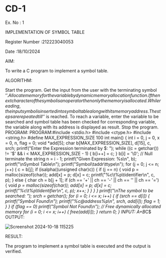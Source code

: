# CD-1
Ex. No : 1

IMPLEMENTATION OF SYMBOL TABLE

Register Number :212223040053

Date :18/10/2024

AIM:

To write a C program to implement a symbol table.

ALGORITHM:

Start the program. Get the input from the user with the terminating symbol ‘$’. Allocate memory for the variable by dynamic memory allocation function. If the next character of the symbol is an operator then only the memory is allocated. While reading, the input symbol is inserted into symbol table along with its memory address. The steps are repeated till ‘$’ is reached. To reach a variable, enter the variable to be searched and symbol table has been checked for corresponding variable, the variable along with its address is displayed as result. Stop the program. PROGRAM:
PROGRAM:#include <stdio.h> #include <ctype.h> #include <string.h>
#define MAX_EXPRESSION_SIZE 100
int main() { int i = 0, j = 0, x = 0, n, flag = 0; void *add[5]; char b[MAX_EXPRESSION_SIZE], d[15], c,
srch;
printf("Enter the Expression terminated by $: "); while ((c = getchar()) != '$' && i <
MAX_EXPRESSION_SIZE - 1) { b[i++] = c; } b[i] = '\0'; // Null terminate the string n = i - 1;
printf("Given Expression: %s\n", b);
printf("\nSymbol Table\n"); printf("Symbol\taddr\ttype\n");
for (j = 0; j <= n; j++) { c = b[j]; if (isalpha((unsigned char)c)) { if (j == n) { void p =
malloc(sizeof(char)); add[x] = p; d[x] = c; printf("%c\t%p\tidentifier\n", c, p); } else { char ch = b[j + 1];
if (ch == '+' || ch == '-' || ch == '' || ch == '=') { void *p = malloc(sizeof(char)); add[x] = p; d[x] = c;
printf("%c\t%p\tidentifier\n", c, p); x++; } } }
}
printf("\nThe symbol to be searched: "); srch = getchar(); for (i = 0; i <= x; i++) { if (srch == d[i]) {
printf("Symbol Found\n"); printf("%c@address%p\n", srch, add[i]); flag = 1; } }
if (flag == 0) printf("Symbol Not Found\n");
// Free dynamically allocated memory for (i = 0; i <= x; i++) { free(add[i]); }
return 0; }
INPUT: A+B*C$
OUTPUT:

![Screenshot 2024-10-18 115225](https://github.com/user-attachments/assets/640a8289-e64f-4871-9520-a1483656474d)

RESULT:

The program to implement a symbol table is executed and the output is verified.
